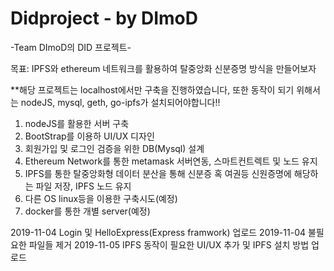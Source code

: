 ﻿# Didproject - by DImoD

-Team DImoD의 DID 프로젝트-

목표: IPFS와 ethereum 네트워크를 활용하여 탈중앙화 신분증명 방식을 만들어보자

**해당 프로젝트는 localhost에서만 구축을 진행하였습니다, 또한 동작이 되기 위해서는 nodeJS, mysql, geth, go-ipfs가 설치되어야합니다!!

1. nodeJS를 활용한 서버 구축
2. BootStrap를 이용하 UI/UX 디자인
3. 회원가입 및 로그인 검증을 위한 DB(Mysql) 설계
4. Ethereum Network를 통한 metamask 서버연동, 스마트컨트렉트 및 노드 유지  
5. IPFS를 통한 탈중앙화형 데이터 분산을 통해 신분증 혹 여권등 신원증명에 해당하는 파일 저장, IPFS 노드 유지
6. 다른 OS linux등을 이용한 구축시도(예정)
7. docker를 통한 개별 server(예정)

2019-11-04 Login 및 HelloExpress(Express framwork) 업로드
2019-11-04 불필요한 파일들 제거
2019-11-05 IPFS 동작이 필요한 UI/UX 추가 및 IPFS 설치 방법 업로드 
